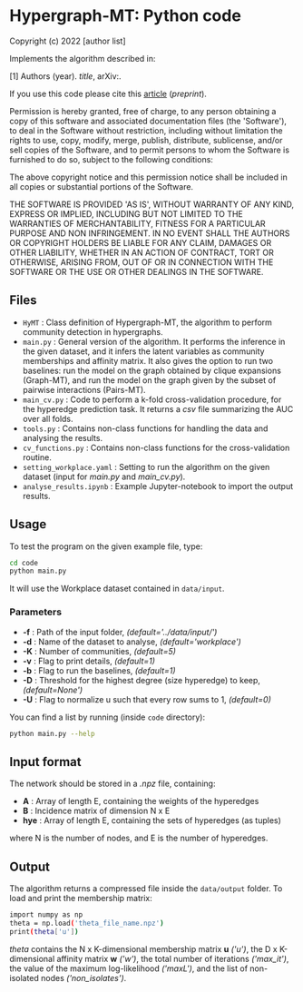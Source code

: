 # Hypergraph-MT: Python code
Copyright (c) 2022 [author list]

Implements the algorithm described in:

[1] Authors (year). _title_, arXiv:.

If you use this code please cite this [article](website) (_preprint_).     

Permission is hereby granted, free of charge, to any person obtaining a copy of this software and associated documentation files (the 'Software'), to deal in the Software without restriction, including without limitation the rights to use, copy, modify, merge, publish, distribute, sublicense, and/or sell copies of the Software, and to permit persons to whom the Software is furnished to do so, subject to the following conditions:

The above copyright notice and this permission notice shall be included in all copies or substantial portions of the Software.

THE SOFTWARE IS PROVIDED 'AS IS', WITHOUT WARRANTY OF ANY KIND, EXPRESS OR IMPLIED, INCLUDING BUT NOT LIMITED TO THE WARRANTIES OF MERCHANTABILITY, FITNESS FOR A PARTICULAR PURPOSE AND NON INFRINGEMENT. IN NO EVENT SHALL THE AUTHORS OR COPYRIGHT HOLDERS BE LIABLE FOR ANY CLAIM, DAMAGES OR OTHER LIABILITY, WHETHER IN AN ACTION OF CONTRACT, TORT OR OTHERWISE, ARISING FROM, OUT OF OR IN CONNECTION WITH THE SOFTWARE OR THE USE OR OTHER DEALINGS IN THE SOFTWARE.


## Files
- `HyMT` : Class definition of Hypergraph-MT, the algorithm to perform community detection in hypergraphs. 
- `main.py` : General version of the algorithm. It performs the inference in the given dataset, and it infers the latent variables as community memberships and affinity matrix. It also gives the option to run two baselines: run the model on the graph obtained by clique expansions (Graph-MT), and run the model on the graph given by the subset of pairwise interactions (Pairs-MT).
- `main_cv.py` : Code to perform a k-fold cross-validation procedure, for the hyperedge prediction task. It returns a *csv* file summarizing the AUC over all folds. 
- `tools.py` : Contains non-class functions for handling the data and analysing the results.
- `cv_functions.py` : Contains non-class functions for the cross-validation routine.
- `setting_workplace.yaml` : Setting to run the algorithm on the given dataset (input for *main.py* and *main\_cv.py*).
- `analyse_results.ipynb` : Example Jupyter-notebook to import the output results.

## Usage
To test the program on the given example file, type:  

```bash
cd code
python main.py
```

It will use the Workplace dataset contained in `data/input`. 

### Parameters
- **-f** : Path of the input folder, *(default='../data/input/')*
- **-d** : Name of the dataset to analyse, *(default='workplace')*
- **-K** : Number of communities, *(default=5)*
- **-v** : Flag to print details, *(default=1)*
- **-b** : Flag to run the baselines, *(default=1)*
- **-D** : Threshold for the highest degree (size hyperedge) to keep, *(default=None')*
- **-U** : Flag to normalize u such that every row sums to 1, *(default=0)*

You can find a list by running (inside `code` directory): 

```bash
python main.py --help
```

## Input format
The network should be stored in a *.npz* file, containing:

- **A** : Array of length E, containing the weights of the hyperedges
- **B** : Incidence matrix of dimension N x E
- **hye** : Array of length E, containing the sets of hyperedges (as tuples)

where N is the number of nodes, and E is the number of hyperedges.
## Output
The algorithm returns a compressed file inside the `data/output` folder. To load and print the membership matrix:

```bash
import numpy as np 
theta = np.load('theta_file_name.npz')
print(theta['u'])
```

_theta_ contains the N x K-dimensional membership matrix **u** *('u')*, the D x K-dimensional affinity matrix **w** *('w')*, the total number of iterations *('max_it')*, the value of the maximum log-likelihood *('maxL')*, and the list of non-isolated nodes *('non_isolates')*.  
